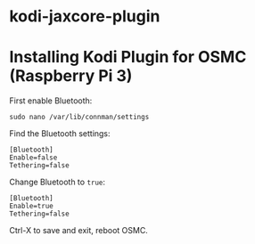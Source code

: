 # kodi-jaxcore-plugin


# Installing Kodi Plugin for OSMC (Raspberry Pi 3)

First enable Bluetooth:

```
sudo nano /var/lib/connman/settings
```

Find the Bluetooth settings:
```
[Bluetooth]
Enable=false
Tethering=false
```

Change Bluetooth to `true`:

```
[Bluetooth]
Enable=true
Tethering=false
```

Ctrl-X to save and exit, reboot OSMC.
